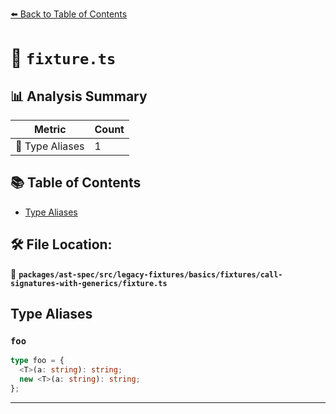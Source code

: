 [⬅️ Back to Table of Contents](../../../../../../../index.md)

# 📄 `fixture.ts`

## 📊 Analysis Summary

| Metric | Count |
|--------|-------|
| 📑 Type Aliases | 1 |

## 📚 Table of Contents

- [Type Aliases](#type-aliases)

## 🛠️ File Location:
📂 **`packages/ast-spec/src/legacy-fixtures/basics/fixtures/call-signatures-with-generics/fixture.ts`**

## Type Aliases

### `foo`

```ts
type foo = {
  <T>(a: string): string;
  new <T>(a: string): string;
};
```


---